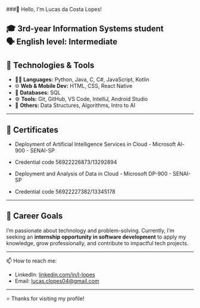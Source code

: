 ###👋 Hello, I'm Lucas da Costa Lopes!

🎓 3rd-year **Information Systems** student  
🗣️ **English level:** Intermediate  
---
## 🧠 Technologies & Tools

- 👨‍💻 **Languages:** Python, Java, C, C#, JavaScript, Kotlin  
- 🌐 **Web & Mobile Dev:** HTML, CSS, React Native  
- 💾 **Databases:** SQL  
- ⚙️ **Tools:** Git, GitHub, VS Code, IntelliJ, Android Studio  
- 🤖 **Others:** Data Structures, Algorithms, Intro to AI

---
## 📩 Certificates

- Deployment of Artificial Intelligence Services in Cloud - Microsoft Al-900 - SENAI-SP
- Credential code 56922226873/13292894
  
- Deployment and Analysis of Data in Cloud - Microsoft DP-900 - SENAI-SP
- Credential code 56922227382/13345178
  
---

## 🎯 Career Goals

I’m passionate about technology and problem-solving. Currently, I’m seeking an **internship opportunity in software development** to apply my knowledge, grow professionally, and contribute to impactful tech projects.

---
📫 How to reach me:

- LinkedIn: [linkedin.com/in/l-lopes](https://linkedin.com/in/l-lopes)  
- Email: lucas.clopes04@gmail.com 
---

⭐ Thanks for visiting my profile!
